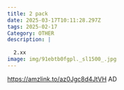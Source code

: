 ```yaml
---
title: 2 pack
date: 2025-03-17T10:11:28.297Z
tags: 2025-02-17
Category: OTHER
description: |
  
  2.xx
image: img/91ebtb0fgpl._sl1500_.jpg
---
```

https://amzlink.to/az0Jgc8d4JtVH
AD